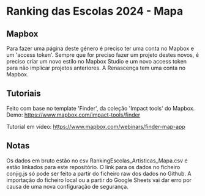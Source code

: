 # Ranking das Escolas 2024 - Mapa

## Mapbox
Para fazer uma página deste género é preciso ter uma conta no Mapbox e um 'access token'. Sempre que for preciso fazer um projeto destes novos, é preciso criar um novo estilo no Mapbox Studio e um novo access token para não implicar projetos anteriores.
A Renascença tem uma conta no Mapbox.

## Tutoriais
Feito com base no template 'Finder', da coleção 'Impact tools' do Mapbox.
Demo:
https://www.mapbox.com/impact-tools/finder

Tutorial em vídeo:
https://www.mapbox.com/webinars/finder-map-app

## Notas
Os dados em bruto estão no csv RankingEscolas_Artisticas_Mapa.csv e estão linkados para este repositório.
O link para os dados no ficheiro conjig.js só pode ser feito a partir do ficheiro raw dos dados no Github. A importação do ficheiro local ou a partir do Google Sheets vai dar erro por causa de uma nova configuração de segurança.

